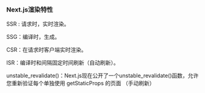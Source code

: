 ### Next.js渲染特性

SSR : 请求时，实时渲染。

SSG：编译时，生成。

CSR：在请求时客户端实时渲染。

ISR：编译时和间隔固定时间刷新（自动刷新）。

unstable_revalidate()：Next.js现在公开了一个unstable_revalidate()函数，允许您重新验证每个单独使用 getStaticProps 的页面 （手动刷新）





